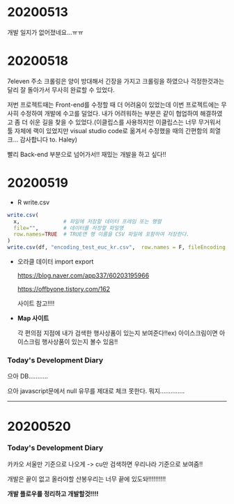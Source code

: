 # 20200513

개발 일지가 없어졌네요...ㅠㅠ

# 20200518

7eleven 주소 크롤링은 양이 방대해서 긴장을 가지고 크롤링을 하였으나 걱정한것과는 달리 잘 돌아가서 무사히 완료할 수 있었다.

저번 프로젝트때는 Front-end를 수정할 때 더 어려움이 있었는데 이번 프로젝트에는 무사히 수정하여 개발에 수고를 덜었다. 내가 어려워하는 부분은 같이 협업하여 해결하였고 좀 더 쉬운 길을 찾을 수 있었다.(이클립스를 사용하지만 이클립스는 너무 무거워서 툴 자체에 랙이 있었지만 visual studio code로 옮겨서 수정했을 때의 간편함의 희열 크... 감사합니다 to. Haley)

빨리 Back-end 부분으로 넘어가서!! 재밌는 개발을 하고 싶다!!

# 20200519

- R write.csv

```R
write.csv(
  x,              # 파일에 저장할 데이터 프레임 또는 행렬
  file="",        # 데이터를 저장할 파일명
  row.names=TRUE  # TRUE면 행 이름을 CSV 파일에 포함하여 저장한다.
)
write.csv(df, "encoding_test_euc_kr.csv",  row.names = F, fileEncoding = "utf-8")
```

- 오라클 데이터 import export

  https://blog.naver.com/app337/60203195966

  https://offbyone.tistory.com/162

  사이트 참고!!!!

- **Map 사이트**

  각 편의점 지점에 내가 검색한 행사상품이 있는지 보여준다!!ex) 아이스크림이면 아이스크림 행사상품이 있는지 볼수 있음!!

### Today's Development Diary

으아 DB...........

으아 javascript문에서 null 유무를 제대로 체크 못한다. 뭐지..............

-----------

# 20200520

### Today's Development Diary

카카오 서울만 기준으로 나오게  -> cu만 검색하면 우리나라 기준으로 보여줌!!

개발은 끝이 없고 올라야할 산봉우리는 너무 끝에 있도돠!!!!!!!!!!

**개발 플로우를 정리하고 개발할것!!!!** 